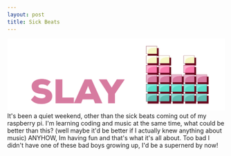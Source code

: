 ```yaml
---
layout: post
title: Sick Beats
---
```

![sick beats](/images/sickbeats.png)
It's been a quiet weekend, other than the sick beats coming out of my raspberry pi.
I'm learning coding and music at the same time, what could be better than this? (well maybe it'd be better if I actually knew anything about music)
ANYHOW, Im having fun and that's what it's all about. Too bad I didn't have one of these bad boys growing up, I'd be a supernerd by now! 


